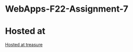 # WebApps-F22-Assignment-7
# Hosted at
[Hosted at treasure](https://44-563-web-apps-f22.github.io/44563-webapps-assignment-7-ghantanagamounikadevi/treasure.html)
